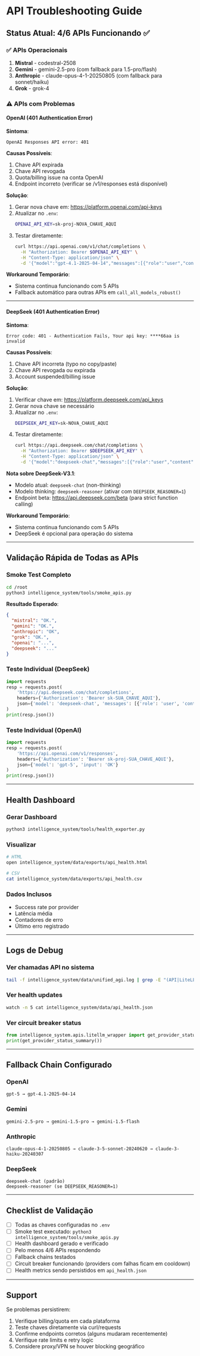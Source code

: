 # API Troubleshooting Guide

## Status Atual: 4/6 APIs Funcionando ✅

### ✅ APIs Operacionais
1. **Mistral** - codestral-2508
2. **Gemini** - gemini-2.5-pro (com fallback para 1.5-pro/flash)
3. **Anthropic** - claude-opus-4-1-20250805 (com fallback para sonnet/haiku)
4. **Grok** - grok-4

### ⚠️ APIs com Problemas

#### OpenAI (401 Authentication Error)
**Sintoma**:
```
OpenAI Responses API error: 401
```

**Causas Possíveis**:
1. Chave API expirada
2. Chave API revogada
3. Quota/billing issue na conta OpenAI
4. Endpoint incorreto (verificar se /v1/responses está disponível)

**Solução**:
1. Gerar nova chave em: https://platform.openai.com/api-keys
2. Atualizar no `.env`:
   ```bash
   OPENAI_API_KEY=sk-proj-NOVA_CHAVE_AQUI
   ```
3. Testar diretamente:
   ```bash
   curl https://api.openai.com/v1/chat/completions \
     -H "Authorization: Bearer $OPENAI_API_KEY" \
     -H "Content-Type: application/json" \
     -d '{"model":"gpt-4.1-2025-04-14","messages":[{"role":"user","content":"OK"}]}'
   ```

**Workaround Temporário**:
- Sistema continua funcionando com 5 APIs
- Fallback automático para outras APIs em `call_all_models_robust()`

---

#### DeepSeek (401 Authentication Error)
**Sintoma**:
```
Error code: 401 - Authentication Fails, Your api key: ****66aa is invalid
```

**Causas Possíveis**:
1. Chave API incorreta (typo no copy/paste)
2. Chave API revogada ou expirada
3. Account suspended/billing issue

**Solução**:
1. Verificar chave em: https://platform.deepseek.com/api_keys
2. Gerar nova chave se necessário
3. Atualizar no `.env`:
   ```bash
   DEEPSEEK_API_KEY=sk-NOVA_CHAVE_AQUI
   ```
4. Testar diretamente:
   ```bash
   curl https://api.deepseek.com/chat/completions \
     -H "Authorization: Bearer $DEEPSEEK_API_KEY" \
     -H "Content-Type: application/json" \
     -d '{"model":"deepseek-chat","messages":[{"role":"user","content":"OK"}]}'
   ```

**Nota sobre DeepSeek-V3.1**:
- Modelo atual: `deepseek-chat` (non-thinking)
- Modelo thinking: `deepseek-reasoner` (ativar com `DEEPSEEK_REASONER=1`)
- Endpoint beta: https://api.deepseek.com/beta (para strict function calling)

**Workaround Temporário**:
- Sistema continua funcionando com 5 APIs
- DeepSeek é opcional para operação do sistema

---

## Validação Rápida de Todas as APIs

### Smoke Test Completo
```bash
cd /root
python3 intelligence_system/tools/smoke_apis.py
```

**Resultado Esperado**:
```json
{
  "mistral": "OK.",
  "gemini": "OK.",
  "anthropic": "OK",
  "grok": "OK.",
  "openai": "...",
  "deepseek": "..."
}
```

### Teste Individual (DeepSeek)
```python
import requests
resp = requests.post(
    'https://api.deepseek.com/chat/completions',
    headers={'Authorization': 'Bearer sk-SUA_CHAVE_AQUI'},
    json={'model': 'deepseek-chat', 'messages': [{'role': 'user', 'content': 'OK'}]}
)
print(resp.json())
```

### Teste Individual (OpenAI)
```python
import requests
resp = requests.post(
    'https://api.openai.com/v1/responses',
    headers={'Authorization': 'Bearer sk-proj-SUA_CHAVE_AQUI'},
    json={'model': 'gpt-5', 'input': 'OK'}
)
print(resp.json())
```

---

## Health Dashboard

### Gerar Dashboard
```bash
python3 intelligence_system/tools/health_exporter.py
```

### Visualizar
```bash
# HTML
open intelligence_system/data/exports/api_health.html

# CSV
cat intelligence_system/data/exports/api_health.csv
```

### Dados Inclusos
- Success rate por provider
- Latência média
- Contadores de erro
- Último erro registrado

---

## Logs de Debug

### Ver chamadas API no sistema
```bash
tail -f intelligence_system/data/unified_agi.log | grep -E "(API|LiteLLM|call_model)"
```

### Ver health updates
```bash
watch -n 5 cat intelligence_system/data/api_health.json
```

### Ver circuit breaker status
```python
from intelligence_system.apis.litellm_wrapper import get_provider_status_summary
print(get_provider_status_summary())
```

---

## Fallback Chain Configurado

### OpenAI
```
gpt-5 → gpt-4.1-2025-04-14
```

### Gemini
```
gemini-2.5-pro → gemini-1.5-pro → gemini-1.5-flash
```

### Anthropic
```
claude-opus-4-1-20250805 → claude-3-5-sonnet-20240620 → claude-3-haiku-20240307
```

### DeepSeek
```
deepseek-chat (padrão)
deepseek-reasoner (se DEEPSEEK_REASONER=1)
```

---

## Checklist de Validação

- [ ] Todas as chaves configuradas no `.env`
- [ ] Smoke test executado: `python3 intelligence_system/tools/smoke_apis.py`
- [ ] Health dashboard gerado e verificado
- [ ] Pelo menos 4/6 APIs respondendo
- [ ] Fallback chains testados
- [ ] Circuit breaker funcionando (providers com falhas ficam em cooldown)
- [ ] Health metrics sendo persistidos em `api_health.json`

---

## Support

Se problemas persistirem:
1. Verifique billing/quota em cada plataforma
2. Teste chaves diretamente via curl/requests
3. Confirme endpoints corretos (alguns mudaram recentemente)
4. Verifique rate limits e retry logic
5. Considere proxy/VPN se houver blocking geográfico